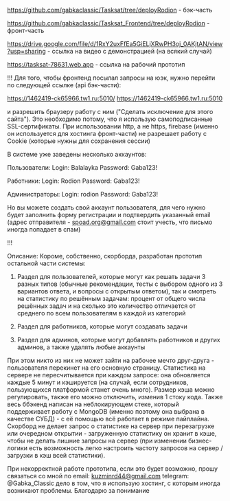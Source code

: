 https://github.com/gabkaclassic/Tasksat/tree/deployRodion - бэк-часть

https://github.com/gabkaclassic/Tasksat_Frontend/tree/deployRodion - фронт-часть

https://drive.google.com/file/d/1RxY2uxFfEa5GiELjXRwPH3oj_0AKjtAN/view?usp=sharing - ссылка на видео с демонстрацией (на всякий случай)

https://tasksat-78631.web.app - ссылка на рабочий прототип

!!! 
Для того, чтобы фронтенд посылал запросы на юэк, нужно перейти по следующей ссылке (api бэк-части):

https://1462419-ck65966.tw1.ru:5010/
https://1462419-ck65966.tw1.ru:5010

и разрешить браузеру работу с ним ("Сделать исключение для этого сайта"). Это необходимо потому, что я использую самоподписанные SSL-сертификаты. При использовании http, а не https, firebase (именно он используется для хостинга фронт-части) не разрешает работу с Cookie (которые нужны для сохранения сессии)

В системе уже заведены несколько аккаунтов:

Пользователи:
Login: Balalayka
Password: Gaba123!

Работники:
Login: Rodion
Password: Gaba123!

Администраторы:
Login: rodion
Password: Gaba123!

Но вы можете создать свой аккаунт пользователя, для чего нужно будет заполнить форму регистрации и подтвердить указанный email (адрес отправителя - 
spoad.org@gmail.com
стоит учесть, что письмо иногда попадает в спам) 

!!!

Описание:
Короме, собственно, скорборда, разработан прототип остальной части системы:

1) Раздел для пользователей, которые могут как решать задачи 3 разных типов (обычные рекомендации,
тесты с выбором одного из 3 вариантов ответа, и вопросы с открытым ответом), так и смотреть на статистику по решённым задачам: процент от общего числа решённых задач и на сколько это количество отличается от среднего по всем пользователям в каждой из категорий 

2) Раздел для работников, которые могут создавать задачи

3) Раздел для админов, которые могут добавлять работников и других админов, а также удалять любые аккаунты

При этом никто из них не может зайти на рабочее мечто друг-друга - пользователя перекинет на его основную страницу. 
Статистика на сервере не пересчитывается при каждом запросе: она обновляется каждые 5 минут и кэшируется (на случай, если сотрудников, пользующихся платформой станет очень много). Размер кэша можно регулировать, также его можно отключить, изменив 1 стоку кода. Также весь ббэкенд написан на неблокирующем стеке, который поддерживает работу с MongoDB (именно поэтому она выбрана в качестве СУБД) - с её помощью всё работает в режиме пайплайна. 
Скорборд не делает запрос о статистике на сервер при перезагрузке или очередном открытии - загруженную статистику он хранит в кэше, чтобы не делать лишние запросы на сервер (при изменении бизнес-логики есть возможность легко настроить частоту запросов на сервер / загрузки в кэш всей статистики).

При некорректной работе прототипа, если это будет возможно, прошу связаться со мной по 
email: kuzminrd44@gmail.com
telegram: @Gabka_Classic
дело в том, что я использую хостинг, с которым иногда возникают проблемы. 
Благодарю за понимание
